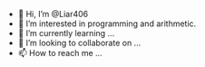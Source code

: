 - 👋 Hi, I’m @Liar406
- 👀 I’m interested in programming and arithmetic.
- 🌱 I’m currently learning ...
- 💞️ I’m looking to collaborate on ...
- 📫 How to reach me ...

<!---
Liar406/Liar406 is a ✨ special ✨ repository because its `README.md` (this file) appears on your GitHub profile.
You can click the Preview link to take a look at your changes.
--->
